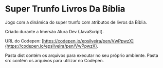 # Super Trunfo Livros Da Bíblia

Jogo com a dinâmica do super trunfo com atributos de livros da Bíblia.

Criado durante a Imersão Alura Dev (JavaScript).

URL do Codepen: [https://codepen.io/epsilveira/pen/VwPpwzX](https://codepen.io/epsilveira/pen/VwPpwzX).

Pasta dist contém os arquivos para executar no seu próprio ambiente.
Pasta src contém os arquivos para utilizar no Codepen.